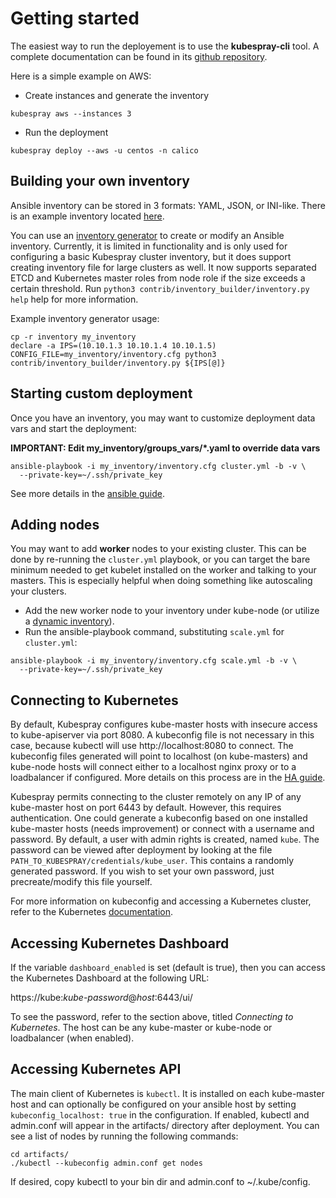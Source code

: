 Getting started
===============

The easiest way to run the deployement is to use the **kubespray-cli** tool.
A complete documentation can be found in its [github repository](https://github.com/kubespray/kubespray-cli).

Here is a simple example on AWS:

* Create instances and generate the inventory

```
kubespray aws --instances 3
```

* Run the deployment

```
kubespray deploy --aws -u centos -n calico
```

Building your own inventory
---------------------------

Ansible inventory can be stored in 3 formats: YAML, JSON, or INI-like. There is
an example inventory located
[here](https://github.com/kubernetes-incubator/kubespray/blob/master/inventory/inventory.example).

You can use an
[inventory generator](https://github.com/kubernetes-incubator/kubespray/blob/master/contrib/inventory_builder/inventory.py)
to create or modify an Ansible inventory. Currently, it is limited in
functionality and is only used for configuring a basic Kubespray cluster inventory, but it does
support creating inventory file for large clusters as well. It now supports
separated ETCD and Kubernetes master roles from node role if the size exceeds a
certain threshold. Run `python3 contrib/inventory_builder/inventory.py help` help for more information.

Example inventory generator usage:

```
cp -r inventory my_inventory
declare -a IPS=(10.10.1.3 10.10.1.4 10.10.1.5)
CONFIG_FILE=my_inventory/inventory.cfg python3 contrib/inventory_builder/inventory.py ${IPS[@]}
```

Starting custom deployment
--------------------------

Once you have an inventory, you may want to customize deployment data vars
and start the deployment:

**IMPORTANT: Edit my_inventory/groups_vars/*.yaml to override data vars**

```
ansible-playbook -i my_inventory/inventory.cfg cluster.yml -b -v \
  --private-key=~/.ssh/private_key
```

See more details in the [ansible guide](ansible.md).

Adding nodes
------------

You may want to add **worker** nodes to your existing cluster. This can be done by re-running the `cluster.yml` playbook, or you can target the bare minimum needed to get kubelet installed on the worker and talking to your masters. This is especially helpful when doing something like autoscaling your clusters.

- Add the new worker node to your inventory under kube-node (or utilize a [dynamic inventory](https://docs.ansible.com/ansible/intro_dynamic_inventory.html)).
- Run the ansible-playbook command, substituting `scale.yml` for `cluster.yml`:
```
ansible-playbook -i my_inventory/inventory.cfg scale.yml -b -v \
  --private-key=~/.ssh/private_key
```

Connecting to Kubernetes
------------------------
By default, Kubespray configures kube-master hosts with insecure access to
kube-apiserver via port 8080. A kubeconfig file is not necessary in this case,
because kubectl will use http://localhost:8080 to connect. The kubeconfig files
generated will point to localhost (on kube-masters) and kube-node hosts will
connect either to a localhost nginx proxy or to a loadbalancer if configured.
More details on this process are in the [HA guide](ha.md).

Kubespray permits connecting to the cluster remotely on any IP of any 
kube-master host on port 6443 by default. However, this requires 
authentication. One could generate a kubeconfig based on one installed 
kube-master hosts (needs improvement) or connect with a username and password.
By default, a user with admin rights is created, named `kube`.
The password can be viewed after deployment by looking at the file 
`PATH_TO_KUBESPRAY/credentials/kube_user`. This contains a randomly generated
password. If you wish to set your own password, just precreate/modify this
file yourself. 

For more information on kubeconfig and accessing a Kubernetes cluster, refer to
the Kubernetes [documentation](https://kubernetes.io/docs/tasks/access-application-cluster/configure-access-multiple-clusters/).

Accessing Kubernetes Dashboard
------------------------------

If the variable `dashboard_enabled` is set (default is true), then you can
access the Kubernetes Dashboard at the following URL:

  https://kube:_kube-password_@_host_:6443/ui/

To see the password, refer to the section above, titled *Connecting to
Kubernetes*. The host can be any kube-master or kube-node or loadbalancer
(when enabled).

Accessing Kubernetes API
------------------------

The main client of Kubernetes is `kubectl`. It is installed on each kube-master
host and can optionally be configured on your ansible host by setting
`kubeconfig_localhost: true` in the configuration. If enabled, kubectl and
admin.conf will appear in the artifacts/ directory after deployment. You can
see a list of nodes by running the following commands:

    cd artifacts/
    ./kubectl --kubeconfig admin.conf get nodes

If desired, copy kubectl to your bin dir and admin.conf to ~/.kube/config.
